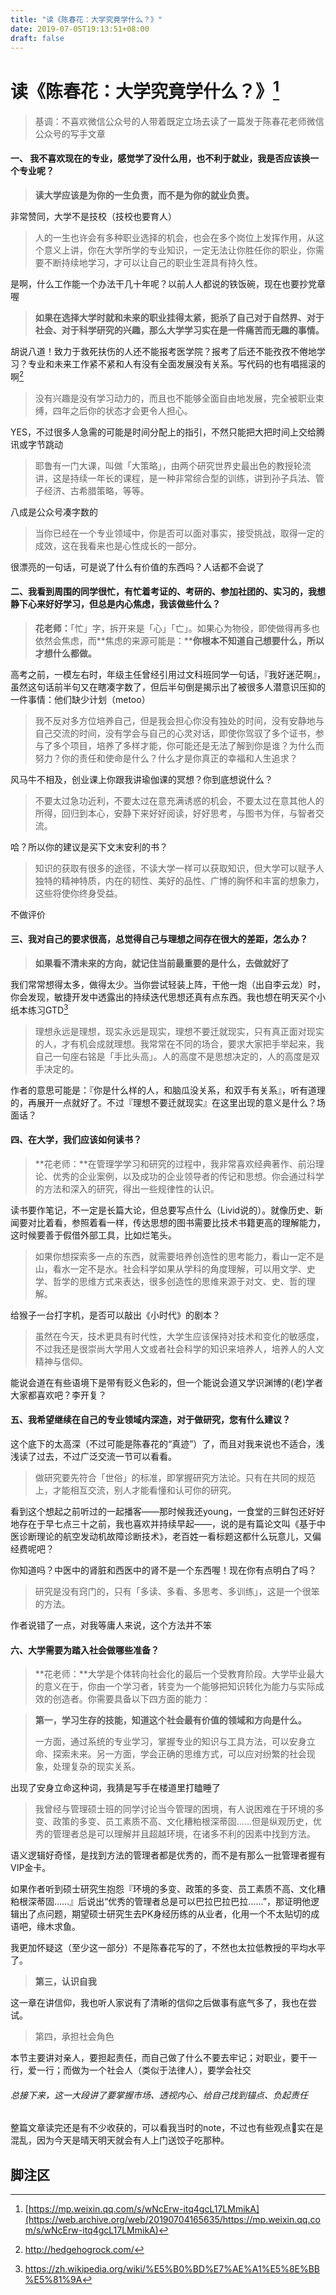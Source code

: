 ```yaml
---
title: "读《陈春花：大学究竟学什么？》"
date: 2019-07-05T19:13:51+08:00
draft: false
---
```


# 读《陈春花：大学究竟学什么？》[^ Link]

> 基调：不喜欢微信公众号的人带着既定立场去读了一篇发于陈春花老师微信公众号的写手文章



#### **一、 我不喜欢现在的专业，感觉学了没什么用，也不利于就业，我是否应该换一个专业呢？**



> **读大学应该是为你的一生负责，而不是为你的就业负责。**

非常赞同，大学不是技校（技校也要育人）

> 人的一生也许会有多种职业选择的机会，也会在多个岗位上发挥作用，从这个意义上讲，你在大学所学的专业知识，一定无法让你胜任你的职业，你需要不断持续地学习，才可以让自己的职业生涯具有持久性。

是啊，什么工作能一个办法干几十年呢？以前人人都说的铁饭碗，现在也要抄党章喔

> **如果在选择大学时就和未来的职业挂得太紧，扼杀了自己对于自然界、对于社会、对于科学研究的兴趣，那么大学学习实在是一件痛苦而无趣的事情。**

胡说八道！致力于救死扶伤的人还不能报考医学院？报考了后还不能孜孜不倦地学习？专业和未来工作紧不紧和人有没有全面发展没有关系。写代码的也有唱摇滚的啊[^ 刺猬乐队]

> 没有兴趣是没有学习动力的，而且也不能够全面自由地发展，完全被职业束缚，四年之后你的状态才会更令人担心。

YES，不过很多人急需的可能是时间分配上的指引，不然只能把大把时间上交给腾讯或字节跳动

> 耶鲁有一门大课，叫做「大策略」，由两个研究世界史最出色的教授轮流讲，这是持续一年长的课程，是一种非常综合型的训练，讲到孙子兵法、管子经济、古希腊策略，等等。

八成是公众号凑字数的

> 当你已经在一个专业领域中，你是否可以面对事实，接受挑战，取得一定的成效，这在我看来也是心性成长的一部分。

很漂亮的一句话，可是说了什么有价值的东西吗？人话都不会说了



#### 二、**我看到周围的同学很忙，有忙着考证的、考研的、参加社团的、实习的，我想静下心来好好学习，但总是内心焦虑，我该做些什么？**



> **花老师：**「忙」字，拆开来是「心」「亡」。如果心为物役，即使做得再多也依然会焦虑，而**焦虑的来源可能是：****你根本不知道自己想要什么，所以才想什么都做。**

高考之前，一模左右时，年级主任曾经引用过文科班同学一句话，『我好迷茫啊』，虽然这句话前半句又在瞎凑字数了，但后半句倒是揭示出了被很多人潜意识压抑的一件事情：他们缺少计划（metoo）

> 我不反对多方位培养自己，但是我会担心你没有独处的时间，没有安静地与自己交流的时间，没有学会与自己的心灵对话，即使你驾驭了多个证书，参与了多个项目，培养了多样才能，你可能还是无法了解到你是谁？为什么而努力？你的责任和使命是什么？什么才是你真正的幸福和人生追求？

风马牛不相及，创业课上你跟我讲瑜伽课的冥想？你到底想说什么？

> 不要太过急功近利，不要太过在意充满诱惑的机会，不要太过在意其他人的所得，回归到本心，安静下来好好阅读，好好思考，与图书为伴，与智者交流。

哈？所以你的建议是买下文末安利的书？

> 知识的获取有很多的途径，不读大学一样可以获取知识，但大学可以赋予人独特的精神特质，内在的韧性、美好的品性、广博的胸怀和丰富的想象力，这些将使你终身受益。

不做评价



#### 三、**我对自己的要求很高，总觉得自己与理想之间存在很大的差距，怎么办？**



> **如果看不清未来的方向，就记住当前最重要的是什么，去做就好了**

我们常常想得太多，做得太少。当你尝试轻装上阵，干他一炮（出自李云龙）时，你会发现，敏捷开发中透露出的持续迭代思想还真有点东西。我也想在明天买个小纸本练习GTD[^ GTD-Wiki]

> 理想永远是理想，现实永远是现实，理想不要迁就现实，只有真正面对现实的人，才有机会成就理想。我常常在不同的场合，要求大家把手举起来，我自己一句座右铭是「手比头高」。人的高度不是思想决定的，人的高度是双手决定的。

作者的意思可能是：『你是什么样的人，和脑瓜没关系，和双手有关系』，听有道理的，再展开一点就好了。不过『理想不要迁就现实』在这里出现的意义是什么？场面话？



#### 四、**在大学，我们应该如何读书？**



> **花老师：**在管理学学习和研究的过程中，我非常喜欢经典著作、前沿理论、优秀的企业案例，以及成功的企业领导者的传记和思想。你会通过科学的方法和深入的研究，得出一些规律性的认识。

读书要作笔记，不一定是长篇大论，但总要写点什么（Livid说的）。就像历史、新闻要对比着看，参照着看一样，传达思想的图书需要比技术书籍更高的理解能力，这时候要善于假借外部工具，比如烂笔头。

> 如果你想探索多一点的东西，就需要培养创造性的思考能力，看山一定不是山，看水一定不是水。社会科学如果从学科的角度理解，可以用文学、史学、哲学的思维方式来表达，很多创造性的思维来源于对文、史、哲的理解。

给猴子一台打字机，是否可以敲出《小时代》的剧本？

> 虽然在今天，技术更具有时代性，大学生应该保持对技术和变化的敏感度，不过我还是很崇尚大学用人文或者社会科学的知识来培养人，培养人的人文精神与信仰。

能说会道在有些语境下是带有贬义色彩的，但一个能说会道又学识渊博的(老)学者大家都喜欢吧？李开复？



#### 五、**我希望继续在自己的专业领域内深造，对于做研究，您有什么建议？**



这个底下的太高深（不过可能是陈春花的“真迹”）了，而且对我来说也不适合，浅浅读了过去，不过广泛交流一节可以看看。

> 做研究要先符合「世俗」的标准，即掌握研究方法论。只有在共同的规范上，才能相互交流，别人才能看懂和认可你的研究。

看到这个想起之前听过的一起播客——那时候我还young，一食堂的三鲜包还好好地存在于早七点三十之前，我也喜欢并持续早起——，说的是有篇论文叫《基于中医诊断理论的航空发动机故障诊断技术》，老百姓一看标题这都什么玩意儿，又偏经费呢吧？

你知道吗？中医中的肾脏和西医中的肾不是一个东西喔！现在你有点明白了吗？

> 研究是没有窍门的，只有「多读、多看、多思考、多训练」，这是一个很笨的方法。

作者说错了一点，对我等庸人来说，这个方法并不笨



#### 六、**大学需要为踏入社会做哪些准备？**



> **花老师：**大学是个体转向社会化的最后一个受教育阶段。大学毕业最大的意义在于，你由一个学习者，转变为一个能够把知识转化为能力与实际成效的创造者。你需要具备以下四方面的能力：

> **第一，学习生存的技能，知道这个社会最有价值的领域和方向是什么。**
>
> 一方面，通过系统的专业学习，掌握专业的知识与工具方法，可以安身立命、探索未来。另一方面，学会正确的思维方式，可以应对纷繁的社会现象，处理复杂的现实关系。

出现了安身立命这种词，我猜是写手在楼道里打瞌睡了

> 我曾经与管理硕士班的同学讨论当今管理的困境，有人说困难在于环境的多变、政策的多变、员工素质不高、文化糟粕根深蒂固……但是纵观历史，优秀的管理者总是可以理解并且超越环境，在诸多不利的因素中找到方法。

语义逻辑好奇怪，是找到方法的管理者都是优秀的，而不是有那么一批管理者握有VIP金卡。

如果作者听到硕士研究生抱怨『环境的多变、政策的多变、员工素质不高、文化糟粕根深蒂固……』后说出“优秀的管理者总是可以巴拉巴拉巴拉……”，那证明他逻辑出了点问题，期望硕士研究生去PK身经历练的从业者，化用一个不太贴切的成语吧，缘木求鱼。

我更加怀疑这（至少这一部分）不是陈春花写的了，不然也太拉低教授的平均水平了。

> **第三，认识自我**

这一章在讲信仰，我也听人家说有了清晰的信仰之后做事有底气多了，我也在尝试。

> 第四，承担社会角色

本节主要讲对亲人，要担起责任，而自己做了什么不要去牢记；对职业，要干一行，爱一行；而做为一个社会人（类似于法律人），要学会社交

###### 总接下来，这一大段讲了要掌握市场、透视内心、给自己找到锚点、负起责任



整篇文章读完还是有不少收获的，可以看我当时的note，不过也有些观点实在是混乱，因为今天是晴天明天就会有人上门送饺子吃那种。



## 脚注区


[^ Link]: [https://mp.weixin.qq.com/s/wNcErw-itq4gcL17LMmikA](https://web.archive.org/web/20190704165635/https://mp.weixin.qq.com/s/wNcErw-itq4gcL17LMmikA)
[^ GTD-Wiki]: https://zh.wikipedia.org/wiki/%E5%B0%BD%E7%AE%A1%E5%8E%BB%E5%81%9A
[^ 刺猬乐队]: http://hedgehogrock.com/
